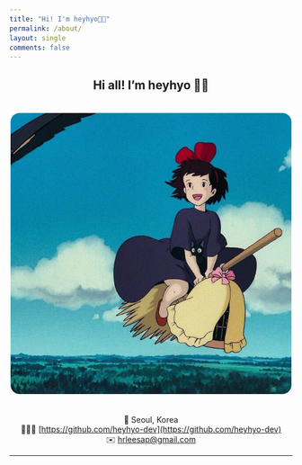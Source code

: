 ```yaml
---
title: "Hi! I'm heyhyo👋🏻"
permalink: /about/
layout: single
comments: false
---
```



<div align="center">

<h2>Hi all! I’m heyhyo 👋🏻</h2>

<img src="/assets/images/kiki.jpeg" alt="heyhyo profile" width="500px" style="border-radius: 16px; margin: 20px 0;">

</div>

<div align="center">

📍 Seoul, Korea  
👩🏻‍💻 [https://github.com/heyhyo-dev](https://github.com/heyhyo-dev)  
✉️ hrleesap@gmail.com  

</div>

---




